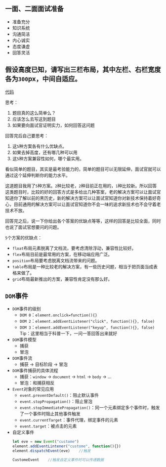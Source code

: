 ## 一面、二面面试准备
* 准备充分
* 知识系统
* 沟通简洁
* 内心诚实
* 态度谦虚
* 回答灵活

## 假设高度已知，请写出三栏布局，其中左栏、右栏宽度各为`300`px，中间自适应。

[代码](代码/页面布局/三栏布局.html)

思考：
1. 题目真的这么简单么？
2. 应该怎么去写这到题目
3. 如果要向面试官证明实力，如何回答这问题

回答完后自己要思考：
1. 这`5`种方案各有什么优缺点。
2. 如果去掉高度，还有哪几种可以用
3. 这`5`种方案兼容性如何，哪个最实用。


看似简单的题目，其实是最考验能力的，简单的题目可以无限延伸，面试官就可以通过这个延伸判断你的能力水平。

这道题目我用了`5`种方案。`2`种比较老，`2`种目前正在用的，`1`种比较新。所以回答这类题目时，比较的好的回答方式是多给出几种答案，老的解决方案可以让面试官知道你了解以前的黑历史，新的解决方案可以让面试官知道你对新技术保持着好奇心，目前通用的解决方案可以让面试官知道你不会一味的追求新技术也不会守着老技术不放。

回答完之后，说一下你给出各个答案的优缺点等等，这样的回答是比较全面，同时也说了面试官想要问的问题。

`5`个方案的优缺点：
* `float`布局元素脱离了文档流，要考虑清除浮动，兼容性比较好。
* `flex`布局目前是最常用的方案，在移动端应用广泛。
* `position`布局要考虑脱离文档流带来的问题。
* `table`布局是一种比较老的解决方案，有一些历史问题，相当于把页面当成表格来做了。
* `grid`布局最新推出的方案，兼容性肯定没有那么好。

## `DOM`事件

* `DOM`事件的级别
  * `DOM 0`：`element.onclick=function(){}`
  * `DOM 2`：`element.addEventListener("click", function(){}, false)`
  * `DOM 3`：`element.addEventListener("keyup", function(){}, false)`
    Tip：这里相当于科普一下，一问一答回答出来就好
* `DOM`事件模型
  * 捕获
  * 冒泡
* `DOM`事件流
  * 捕获 -> 目标阶段 -> 冒泡
* `DOM`事件捕获的具体流程
  * 捕获：`window` -> `document` -> `html` -> `body` -> ...
  * 冒泡：和捕获相反
* `Event`对象的常见应用
  * `event.preventDefault()`：阻止默认事件
  * `event.stopPropagation()`：阻止冒泡
  * `event.stopImmediatePropagation()`：同一个元素绑定多个事件时，触发了一个事件时阻止其他事件触发
  * `event.currentTarget`：事件代理，绑定事件的元素
  * `event.target`：被点击的元素
* 自定义事件
  ```js
  let eve = new Event("custome")
  element.addEventLintener("custome", function(){})
  element.dispatchEvent(eve)    //触发

  CustomeEvent    //触发自定义事件时可以传递数据
  ```
